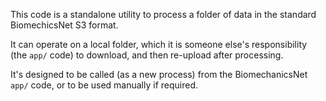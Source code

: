 This code is a standalone utility to process a folder of data in the standard BiomechicsNet S3 format.

It can operate on a local folder, which it is someone else's responsibility (the `app/` code) to download, and then re-upload after processing.

It's designed to be called (as a new process) from the BiomechanicsNet `app/` code, or to be used manually if required.